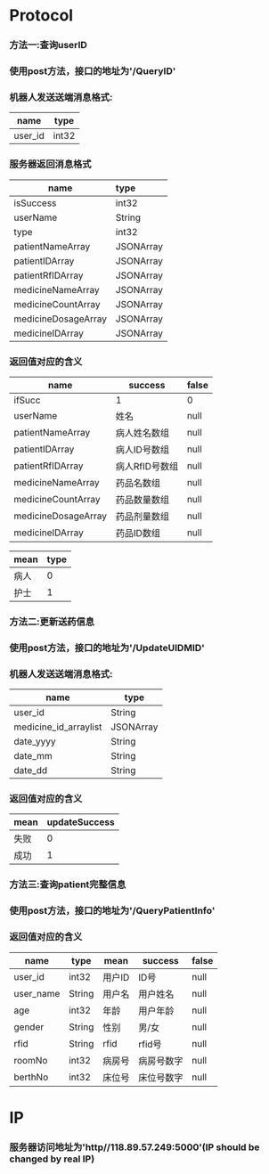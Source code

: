 # Protocol

### 方法一:查询userID

### 使用post方法，接口的地址为'/QueryID'

### 机器人发送送端消息格式:

| name    | type  |
| ------- | ----- |
| user_id | int32 |

### 服务器返回消息格式

| name                | type      |
| ------------------- | :-------- |
| isSuccess           | int32     |
| userName            | String    |
| type                | int32     |
| patientNameArray    | JSONArray |
| patientIDArray      | JSONArray |
| patientRfIDArray    | JSONArray |
| medicineNameArray   | JSONArray |
| medicineCountArray  | JSONArray |
| medicineDosageArray | JSONArray |
| medicineIDArray     | JSONArray |





### 返回值对应的含义

| name                | success   | false |
| ------------------- | --------- | ----- |
| ifSucc              | 1         | 0     |
| userName            | 姓名        | null  |
| patientNameArray    | 病人姓名数组    | null  |
| patientIDArray      | 病人ID号数组   | null  |
| patientRfIDArray    | 病人RfID号数组 | null  |
| medicineNameArray   | 药品名数组     | null  |
| medicineCountArray  | 药品数量数组    | null  |
| medicineDosageArray | 药品剂量数组    | null  |
| medicineIDArray     | 药品ID数组    | null  |



| mean | type |
| ---- | ---- |
| 病人   | 0    |
| 护士   | 1    |



### 方法二:更新送药信息

### 使用post方法，接口的地址为'/UpdateUIDMID'

### 机器人发送送端消息格式:

| name                  | type      |
| --------------------- | --------- |
| user_id               | String    |
| medicine_id_arraylist | JSONArray |
| date_yyyy             | String    |
| date_mm               | String    |
| date_dd               | String    |





### 返回值对应的含义

| mean | updateSuccess |
| ---- | ------------- |
| 失败   | 0             |
| 成功   | 1             |





### 方法三:查询patient完整信息

### 使用post方法，接口的地址为'/QueryPatientInfo'

### 返回值对应的含义

| name      | type   | mean | success | false |
| --------- | ------ | ---- | ------- | ----- |
| user_id   | int32  | 用户ID | ID号     | null  |
| user_name | String | 用户名  | 用户姓名    | null  |
| age       | int32  | 年龄   | 用户年龄    | null  |
| gender    | String | 性别   | 男/女     | null  |
| rfid      | String | rfid | rfid号   | null  |
| roomNo    | int32  | 病房号  | 病房号数字   | null  |
| berthNo   | int32  | 床位号  | 床位号数字   | null  |





# IP

### 服务器访问地址为'http//118.89.57.249:5000'(IP should be changed by real IP)



